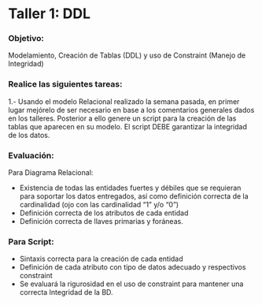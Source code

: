 # Taller 1: DDL

### Objetivo:
Modelamiento, Creación de Tablas (DDL) y uso de Constraint (Manejo de Integridad)

### Realice las siguientes tareas:

1.- Usando el modelo Relacional realizado  la semana pasada, en primer lugar mejórelo de ser necesario en base  a los comentarios generales dados en los talleres. Posterior a ello genere un script para la creación de las tablas que aparecen en su modelo. El script DEBE garantizar la integridad de los datos.

### Evaluación:

Para Diagrama Relacional:
-	Existencia de todas las entidades fuertes y débiles que se requieran para soportar los datos entregados, así como definición correcta de la cardinalidad (ojo con las cardinalidad “1” y/o “0”)
-	Definición correcta de los atributos de cada entidad
-	Definición correcta de llaves primarias y foráneas.


### Para Script:
-	Sintaxis correcta para la creación de cada entidad
-	Definición de cada atributo con tipo de datos adecuado y respectivos constraint 
-	Se evaluará la rigurosidad en el uso de constraint para mantener una correcta Integridad de la BD.

